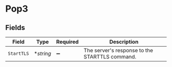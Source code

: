 # Pop3


## Fields

| Field                                          | Type                                           | Required                                       | Description                                    |
| ---------------------------------------------- | ---------------------------------------------- | ---------------------------------------------- | ---------------------------------------------- |
| `StartTLS`                                     | **string*                                      | :heavy_minus_sign:                             | The server's response to the STARTTLS command. |